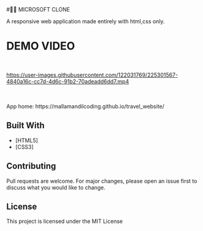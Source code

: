 #🧳🧳 MICROSOFT CLONE

A responsive web application made entirely with html,css only.


# DEMO VIDEO

<br>



https://user-images.githubusercontent.com/122031769/225301567-4840a16c-cc7d-4d6c-91b2-70adeadd6dd7.mp4



<br>



<br>
App home: https://mallamandilcoding.github.io/travel_website/



## Built With
- [HTML5]
- [CSS3]


## Contributing
Pull requests are welcome. For major changes, please open an issue first to discuss what you would like to change.

## License
This project is licensed under the MIT License
